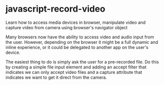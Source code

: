 # javascript-record-video

Learn how to access media devices in browser, manipulate video and capture video from camera using browser's navigator object


Many browsers now have the ability to access video and audio input from the user. However, depending on the browser it might be a full dynamic and inline experience, or it could be delegated to another app on the user's device.


The easiest thing to do is simply ask the user for a pre-recorded file. Do this by creating a simple file input element and adding an accept filter that indicates we can only accept video files and a capture attribute that indicates we want to get it direct from the camera.

